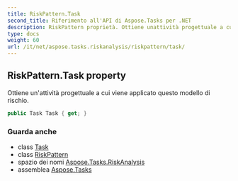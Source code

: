 ```yaml
---
title: RiskPattern.Task
second_title: Riferimento all'API di Aspose.Tasks per .NET
description: RiskPattern proprietà. Ottiene unattività progettuale a cui viene applicato questo modello di rischio.
type: docs
weight: 60
url: /it/net/aspose.tasks.riskanalysis/riskpattern/task/
---
```

## RiskPattern.Task property

Ottiene un'attività progettuale a cui viene applicato questo modello di rischio.

```csharp
public Task Task { get; }
```

### Guarda anche

* class [Task](../../../aspose.tasks/task/)
* class [RiskPattern](../)
* spazio dei nomi [Aspose.Tasks.RiskAnalysis](../../riskpattern/)
* assemblea [Aspose.Tasks](../../../)


